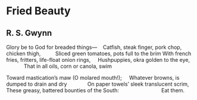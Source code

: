 # Fried Beauty
## R. S. Gwynn
Glory be to God for breaded things—
   Catfish, steak finger, pork chop, chicken thigh,
         Sliced green tomatoes, pots full to the brim
With french fries, fritters, life-float onion rings,
    Hushpuppies, okra golden to the eye,
            That in all oils, corn or canola, swim

Toward mastication’s maw (O molared mouth!);
    Whatever browns, is dumped to drain and dry
             On paper towels’ sleek translucent scrim,
These greasy, battered bounties of the South:
                            Eat them.